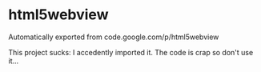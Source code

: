 # html5webview
Automatically exported from code.google.com/p/html5webview

This project sucks: I accedently imported it. The code is crap so don't use it...
